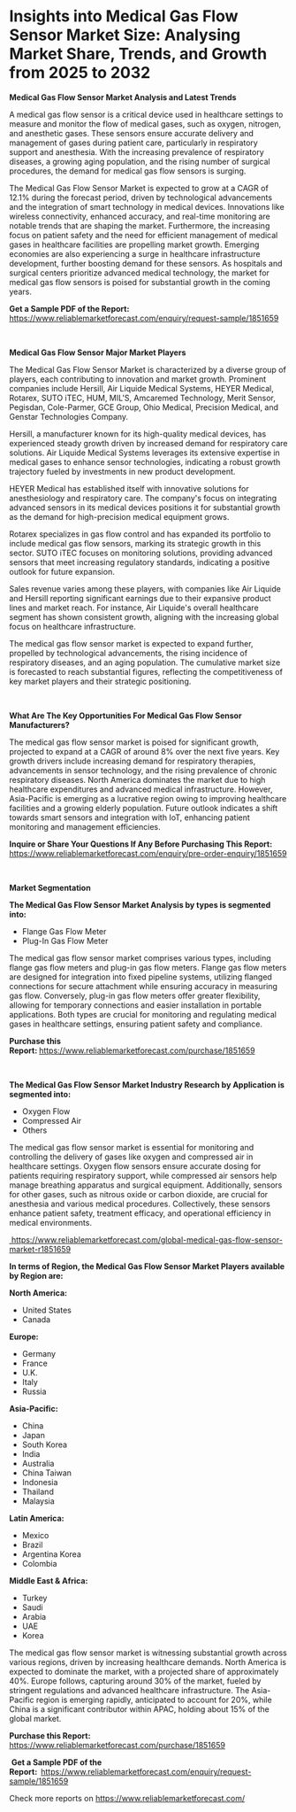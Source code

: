 <p><h1>Insights into Medical Gas Flow Sensor Market Size: Analysing Market Share, Trends, and Growth from 2025 to 2032</h1></p><p><strong>Medical Gas Flow Sensor Market Analysis and Latest Trends</strong></p>
<p><p>A medical gas flow sensor is a critical device used in healthcare settings to measure and monitor the flow of medical gases, such as oxygen, nitrogen, and anesthetic gases. These sensors ensure accurate delivery and management of gases during patient care, particularly in respiratory support and anesthesia. With the increasing prevalence of respiratory diseases, a growing aging population, and the rising number of surgical procedures, the demand for medical gas flow sensors is surging.</p><p>The Medical Gas Flow Sensor Market is expected to grow at a CAGR of 12.1% during the forecast period, driven by technological advancements and the integration of smart technology in medical devices. Innovations like wireless connectivity, enhanced accuracy, and real-time monitoring are notable trends that are shaping the market. Furthermore, the increasing focus on patient safety and the need for efficient management of medical gases in healthcare facilities are propelling market growth. Emerging economies are also experiencing a surge in healthcare infrastructure development, further boosting demand for these sensors. As hospitals and surgical centers prioritize advanced medical technology, the market for medical gas flow sensors is poised for substantial growth in the coming years.</p></p>
<p><strong>Get a Sample PDF of the Report:&nbsp;</strong> <a href="https://www.reliablemarketforecast.com/enquiry/request-sample/1851659?utm_campaign=3197&utm_medium=2&utm_source=Github&utm_content=ia&utm_term=26032025&utm_id=medical-gas-flow-sensor">https://www.reliablemarketforecast.com/enquiry/request-sample/1851659</a></p>
<p>&nbsp;</p>
<p><strong>Medical Gas Flow Sensor Major Market Players</strong></p>
<p><p>The Medical Gas Flow Sensor Market is characterized by a diverse group of players, each contributing to innovation and market growth. Prominent companies include Hersill, Air Liquide Medical Systems, HEYER Medical, Rotarex, SUTO iTEC, HUM, MIL'S, Amcaremed Technology, Merit Sensor, Pegisdan, Cole-Parmer, GCE Group, Ohio Medical, Precision Medical, and Genstar Technologies Company.</p><p>Hersill, a manufacturer known for its high-quality medical devices, has experienced steady growth driven by increased demand for respiratory care solutions. Air Liquide Medical Systems leverages its extensive expertise in medical gases to enhance sensor technologies, indicating a robust growth trajectory fueled by investments in new product development.</p><p>HEYER Medical has established itself with innovative solutions for anesthesiology and respiratory care. The company's focus on integrating advanced sensors in its medical devices positions it for substantial growth as the demand for high-precision medical equipment grows.</p><p>Rotarex specializes in gas flow control and has expanded its portfolio to include medical gas flow sensors, marking its strategic growth in this sector. SUTO iTEC focuses on monitoring solutions, providing advanced sensors that meet increasing regulatory standards, indicating a positive outlook for future expansion.</p><p>Sales revenue varies among these players, with companies like Air Liquide and Hersill reporting significant earnings due to their expansive product lines and market reach. For instance, Air Liquide's overall healthcare segment has shown consistent growth, aligning with the increasing global focus on healthcare infrastructure.</p><p>The medical gas flow sensor market is expected to expand further, propelled by technological advancements, the rising incidence of respiratory diseases, and an aging population. The cumulative market size is forecasted to reach substantial figures, reflecting the competitiveness of key market players and their strategic positioning.</p></p>
<p>&nbsp;</p>
<p><strong>What Are The Key Opportunities For Medical Gas Flow Sensor Manufacturers?</strong></p>
<p><p>The medical gas flow sensor market is poised for significant growth, projected to expand at a CAGR of around 8% over the next five years. Key growth drivers include increasing demand for respiratory therapies, advancements in sensor technology, and the rising prevalence of chronic respiratory diseases. North America dominates the market due to high healthcare expenditures and advanced medical infrastructure. However, Asia-Pacific is emerging as a lucrative region owing to improving healthcare facilities and a growing elderly population. Future outlook indicates a shift towards smart sensors and integration with IoT, enhancing patient monitoring and management efficiencies.</p></p>
<p><strong>Inquire or Share Your Questions If Any Before Purchasing This Report:</strong> <a href="https://www.reliablemarketforecast.com/enquiry/pre-order-enquiry/1851659?utm_campaign=3197&utm_medium=2&utm_source=Github&utm_content=ia&utm_term=26032025&utm_id=medical-gas-flow-sensor">https://www.reliablemarketforecast.com/enquiry/pre-order-enquiry/1851659</a></p>
<p>&nbsp;</p>
<p><strong>Market Segmentation</strong></p>
<p><strong>The Medical Gas Flow Sensor Market Analysis by types is segmented into:</strong></p>
<p><ul><li>Flange Gas Flow Meter</li><li>Plug-In Gas Flow Meter</li></ul></p>
<p><p>The medical gas flow sensor market comprises various types, including flange gas flow meters and plug-in gas flow meters. Flange gas flow meters are designed for integration into fixed pipeline systems, utilizing flanged connections for secure attachment while ensuring accuracy in measuring gas flow. Conversely, plug-in gas flow meters offer greater flexibility, allowing for temporary connections and easier installation in portable applications. Both types are crucial for monitoring and regulating medical gases in healthcare settings, ensuring patient safety and compliance.</p></p>
<p><strong>Purchase this Report:&nbsp;</strong><a href="https://www.reliablemarketforecast.com/purchase/1851659?utm_campaign=3197&utm_medium=2&utm_source=Github&utm_content=ia&utm_term=26032025&utm_id=medical-gas-flow-sensor">https://www.reliablemarketforecast.com/purchase/1851659</a></p>
<p>&nbsp;</p>
<p><strong>The Medical Gas Flow Sensor Market Industry Research by Application is segmented into:</strong></p>
<p><ul><li>Oxygen Flow</li><li>Compressed Air</li><li>Others</li></ul></p>
<p><p>The medical gas flow sensor market is essential for monitoring and controlling the delivery of gases like oxygen and compressed air in healthcare settings. Oxygen flow sensors ensure accurate dosing for patients requiring respiratory support, while compressed air sensors help manage breathing apparatus and surgical equipment. Additionally, sensors for other gases, such as nitrous oxide or carbon dioxide, are crucial for anesthesia and various medical procedures. Collectively, these sensors enhance patient safety, treatment efficacy, and operational efficiency in medical environments.</p></p>
<p><a href="https://www.reliablemarketforecast.com/global-medical-gas-flow-sensor-market-r1851659?utm_campaign=3197&utm_medium=2&utm_source=Github&utm_content=ia&utm_term=26032025&utm_id=medical-gas-flow-sensor">&nbsp;https://www.reliablemarketforecast.com/global-medical-gas-flow-sensor-market-r1851659</a></p>
<p><strong>In terms of Region, the Medical Gas Flow Sensor Market Players available by Region are:</strong></p>
<p>
    <p> <strong> North America: </strong>
        <ul>
            <li>United States</li>
            <li>Canada</li>
        </ul>
        </p> 
    <p> <strong> Europe: </strong>
        <ul>
            <li>Germany</li>
            <li>France</li>
            <li>U.K.</li>
            <li>Italy</li>
            <li>Russia</li>
        </ul>
        </p> 
    <p> <strong> Asia-Pacific: </strong>
        <ul>
            <li>China</li>
            <li>Japan</li>
            <li>South Korea</li>
            <li>India</li>
            <li>Australia</li>
            <li>China Taiwan</li>
            <li>Indonesia</li>
            <li>Thailand</li>
            <li>Malaysia</li>
        </ul>
        </p> 
    <p> <strong> Latin America: </strong>
        <ul>
            <li>Mexico</li>
            <li>Brazil</li>
            <li>Argentina Korea</li>
            <li>Colombia</li>
        </ul>
        </p> 
    <p> <strong> Middle East & Africa: </strong>
        <ul>
            <li>Turkey</li>
            <li>Saudi</li>
            <li>Arabia</li>
            <li>UAE</li>
            <li>Korea</li>
        </ul>
    </p>
    </p>
<p><p>The medical gas flow sensor market is witnessing substantial growth across various regions, driven by increasing healthcare demands. North America is expected to dominate the market, with a projected share of approximately 40%. Europe follows, capturing around 30% of the market, fueled by stringent regulations and advanced healthcare infrastructure. The Asia-Pacific region is emerging rapidly, anticipated to account for 20%, while China is a significant contributor within APAC, holding about 15% of the global market.</p></p>
<p><strong>Purchase this Report: </strong><a href="https://www.reliablemarketforecast.com/purchase/1851659?utm_campaign=3197&utm_medium=2&utm_source=Github&utm_content=ia&utm_term=26032025&utm_id=medical-gas-flow-sensor">https://www.reliablemarketforecast.com/purchase/1851659</a></p>
<p>&nbsp;<strong>Get a Sample PDF of the Report:&nbsp;&nbsp;</strong><a href="https://www.reliablemarketforecast.com/enquiry/request-sample/1851659?utm_campaign=3197&utm_medium=2&utm_source=Github&utm_content=ia&utm_term=26032025&utm_id=medical-gas-flow-sensor">https://www.reliablemarketforecast.com/enquiry/request-sample/1851659</a></p>
<p><strong></strong></p>
<p>Check more reports on <a href="https://www.reliablemarketforecast.com/?utm_campaign=3197&utm_medium=2&utm_source=Github&utm_content=ia&utm_term=26032025&utm_id=medical-gas-flow-sensor">https://www.reliablemarketforecast.com/</a></p>